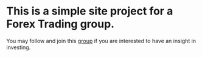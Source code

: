 <h1> This is a simple site project for a Forex Trading group. </h1>
<p>You may follow and join this <a href="https://www.facebook.com/fxworldonetrade/">group</a> if you are interested to have an insight in investing.</p>
